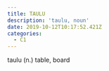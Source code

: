 ```yaml
---
title: TAULU
description: 'taulu, noun'
date: 2019-10-12T10:17:52.421Z
categories:
  - C1
---
```

<Categories />

taulu (n.) table, board
